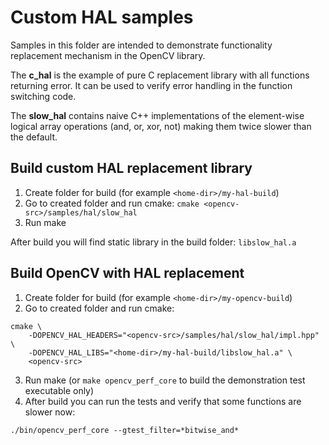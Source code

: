 Custom HAL samples
==================

Samples in this folder are intended to demonstrate functionality replacement mechanism in the OpenCV library.

The __c_hal__ is the example of pure C replacement library with all functions returning error. It can be used to verify error handling in the function switching code.

The __slow_hal__ contains naive C++ implementations of the element-wise logical array operations (and, or, xor, not) making them twice slower than the default.

Build custom HAL replacement library
------------------------------------

1. Create folder for build (for example `<home-dir>/my-hal-build`)
2. Go to created folder and run cmake: `cmake <opencv-src>/samples/hal/slow_hal`
3. Run make

After build you will find static library in the build folder: `libslow_hal.a`

Build OpenCV with HAL replacement
---------------------------------

1. Create folder for build (for example `<home-dir>/my-opencv-build`)
2. Go to created folder and run cmake: 
```
cmake \
    -DOPENCV_HAL_HEADERS="<opencv-src>/samples/hal/slow_hal/impl.hpp" \
    -DOPENCV_HAL_LIBS="<home-dir>/my-hal-build/libslow_hal.a" \
    <opencv-src>
```
3. Run make (or `make opencv_perf_core` to build the demonstration test executable only)
4. After build you can run the tests and verify that some functions are slower now:
```
./bin/opencv_perf_core --gtest_filter=*bitwise_and*
```
